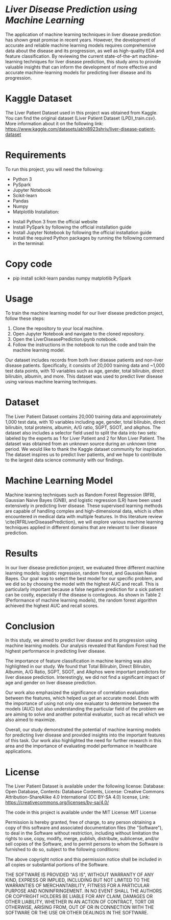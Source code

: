 # _**Liver Disease Prediction using Machine Learning**_


The application of machine learning techniques in liver disease prediction has shown great promise in recent years. However, the development of accurate and reliable machine learning models requires comprehensive data about the disease and its progression, as well as high-quality EDA and feature classification. By reviewing the current state-of-the-art machine-learning techniques for liver disease prediction, this study aims to provide valuable insights that can inform the development of more effective and accurate machine-learning models for predicting liver disease and its progression.

# **Kaggle Dataset**

The Liver Patient Dataset used in this project was obtained from Kaggle. You can find the original dataset (Liver Patient Dataset (LPD)_train.csv}.
More information about it on the following link:
https://www.kaggle.com/datasets/abhi8923shriv/liver-disease-patient-dataset

# **Requirements**

To run this project, you will need the following:

* Python 3
* PySpark
* Jupyter Notebook
* Scikit-learn
* Pandas
* Numpy
* Matplotlib
Installation:

- Install Python 3 from the official website
- Install PySpark by following the official installation guide
- Install Jupyter Notebook by following the official installation guide
- Install the required Python packages by running the following command in the terminal:

# **Copy code**
* pip install scikit-learn pandas numpy matplotlib PySpark 


# **Usage**

To train the machine learning model for our liver disease prediction project, follow these steps:

1. Clone the repository to your local machine.
2. Open Jupyter Notebook and navigate to the cloned repository.
3. Open the LiverDiseasePrediction.ipynb notebook.
4. Follow the instructions in the notebook to run the code and train the machine learning model.

Our dataset includes records from both liver disease patients and non-liver disease patients. Specifically, it consists of 20,000 training data and ~1,000 test data points, with 10 variables such as age, gender, total bilirubin, direct bilirubin, albumin, and more. This dataset was used to predict liver disease using various machine learning techniques.


# **Dataset**

The Liver Patient Dataset contains 20,000 training data and approximately 1,000 test data, with 10 variables including age, gender, total bilirubin, direct bilirubin, total proteins, albumin, A/G ratio, SGPT, SGOT, and alkphos. The dataset also includes a selector field used to split the data into two sets: labeled by the experts as 1 for Liver Patient and 2 for Mon Liver Patient. The dataset was obtained from an unknown source during an unknown time period. We would like to thank the Kaggle dataset community for inspiration. The dataset inspires us to predict liver patients, and we hope to contribute to the largest data science community with our findings.

# **Machine Learning Model**

Machine learning techniques such as Random Forest Regression (RFR), Gaussian Naive Bayes (GNB), and logistic regression (LR) have been used extensively in predicting liver disease. These supervised learning methods are capable of handling complex and high-dimensional data, which is often encountered in medical data with multiple features. In this literature review \cite{RFRLiverDiseasePrediction}, we will explore various machine learning techniques applied in different domains that are relevant to liver disease prediction.

# **Results**

In our liver disease prediction project, we evaluated three different machine learning models: logistic regression, random forest, and Gaussian Naive Bayes. Our goal was to select the best model for our specific problem, and we did so by choosing the model with the highest AUC and recall. This is particularly important because a false negative prediction for a sick patient can be costly, especially if the disease is contagious. As shown in Table 2 (Performance of machine learning models), the random forest algorithm achieved the highest AUC and recall scores.

# **Conclusion**

In this study, we aimed to predict liver disease and its progression using machine learning models. Our analysis revealed that Random Forest had the highest performance in predicting liver disease.   

The importance of feature classification in machine learning was also highlighted in our study. We found that Total Bilirubin, Direct Bilirubin, Albumin, A/G Ratio, SGPT, SGOT, and Alkphos were important predictors for liver disease prediction. Interestingly, we did not find a significant impact of age and gender on liver disease prediction.

Our work also emphasized the significance of correlation evaluation between the features, which helped us get an accurate model. Ends with the importance of using not only one evaluator to determine between the models (AUC) but also understanding the particular field of the problem we are aiming to solve and another potential evaluator, such as recall which we also aimed to maximize.

Overall, our study demonstrated the potential of machine learning models for predicting liver disease and provided insights into the important features of this task. Our work also highlighted the need for further research in this area and the importance of evaluating model performance in healthcare applications.


# **License**

The Liver Patient Dataset is available under the following license:
Database: Open Database, Contents: Database Contents, License: Creative Commons Attribution-ShareAlike 4.0 International (CC BY-SA 4.0) license, Link: https://creativecommons.org/licenses/by-sa/4.0/

The code in this project is available under the MIT License:
MIT License

Permission is hereby granted, free of charge, to any person obtaining a copy of this software and associated documentation files (the "Software"), to deal in the Software without restriction, including without limitation the rights to use, copy, modify, merge, publish, distribute, sublicense, and/or sell copies of the Software, and to permit persons to whom the Software is furnished to do so, subject to the following conditions:

The above copyright notice and this permission notice shall be included in all copies or substantial portions of the Software.

THE SOFTWARE IS PROVIDED "AS IS", WITHOUT WARRANTY OF ANY KIND, EXPRESS OR IMPLIED, INCLUDING BUT NOT LIMITED TO THE WARRANTIES OF MERCHANTABILITY, FITNESS FOR A PARTICULAR PURPOSE AND NONINFRINGEMENT. IN NO EVENT SHALL THE AUTHORS OR COPYRIGHT HOLDERS BE LIABLE FOR ANY CLAIM, DAMAGES OR OTHER LIABILITY, WHETHER IN AN ACTION OF CONTRACT, TORT OR OTHERWISE, ARISING FROM, OUT OF OR IN CONNECTION WITH THE SOFTWARE OR THE USE OR OTHER DEALINGS IN THE SOFTWARE.
